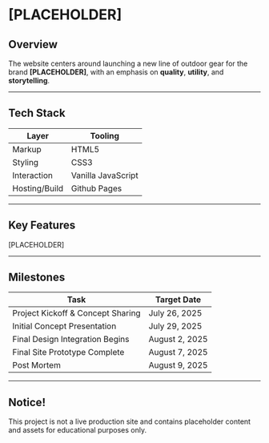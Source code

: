 # [PLACEHOLDER]

## Overview

The website centers around launching a new line of outdoor gear for the brand **[PLACEHOLDER]**, with an emphasis on **quality**, **utility**, and **storytelling**.

---

## Tech Stack

| Layer          | Tooling                  |
|----------------|---------------------------|
| Markup         | HTML5                     |
| Styling        | CSS3                      |
| Interaction    | Vanilla JavaScript        |
| Hosting/Build  | Github Pages              |

---

## Key Features

[PLACEHOLDER]

---

## Milestones

| Task                                | Target Date       |
|-------------------------------------|--------------------|
| Project Kickoff & Concept Sharing   | July 26, 2025      |
| Initial Concept Presentation        | July 29, 2025      |
| Final Design Integration Begins     | August 2, 2025     |
| Final Site Prototype Complete       | August 7, 2025     |
| Post Mortem                         | August 9, 2025     |

---

## Notice!

This project is not a live production site and contains placeholder content and assets for educational purposes only.

